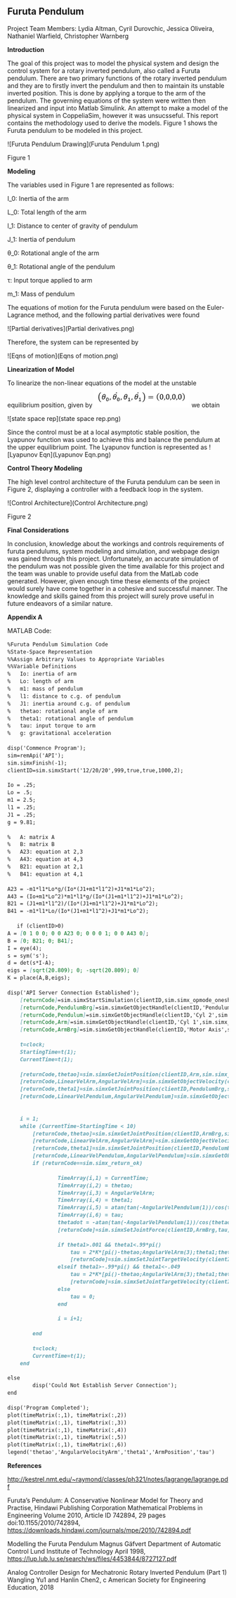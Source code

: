 ## Furuta Pendulum

Project Team Members: Lydia Altman, Cyril Durovchic, Jessica Oliveira, Nathaniel Warfield, Christopher Warnberg

**Introduction**


The goal of this project was to model the physical system and design the control system for a rotary inverted pendulum, also called a Furuta pendulum. There are two primary functions of the rotary inverted pendulum and they are to firstly invert the pendulum and then to maintain its unstable inverted position. This is done by applying a torque to the arm of the pendulum. The governing equations of the system were written then linearized and input into Matlab Simulink. An attempt to make a model of the physical system in CoppeliaSim, however it was unsucsseful. This report contains the methodology used to derive the models. Figure 1 shows the Furuta pendulum to be modeled in this project.


![Furuta Pendulum Drawing](Furuta Pendulum 1.png)

Figure 1


**Modeling**


The variables used in Figure 1 are represented as follows:

   I_0: Inertia of the arm
   
   L_0: Total length of the arm
   
   l_1: Distance to center of gravity of pendulum
   
   J_1: Inertia of pendulum
   
   θ_0: Rotational angle of the arm
   
   θ_1: Rotational angle of the pendulum
   
   τ: Input torque applied to arm
   
   m_1: Mass of pendulum

The equations of motion for the Furuta pendulum were based on the Euler-Lagrance method, and the following partial derivatives were found 

![Partial derivatives](Partial derivatives.png)

Therefore, the system can be represented by

![Eqns of motion](Eqns of motion.png)


**Linearization of Model**

To linearize the non-linear equations of the model at the unstable equilibrium position, given by ![unstable](unstable.png) we obtain

![state space rep](state space rep.png)

Since the control must be at a local asymptotic stable position, the Lyapunov function was used to achieve this and balance the pendulum at the upper equilibrium point. The Lyapunov function is represented as
![Lyapunov Eqn](Lyapunov Eqn.png)


**Control Theory Modeling**

The high level control architecture of the Furuta pendulum can be seen in Figure 2, displaying a controller with a feedback loop in the system.

![Control Architecture](Control Architecture.png)

Figure 2


**Final Considerations**

In conclusion, knowledge about the workings and controls requirements of furuta pendulums, system modeling and simulation, and webpage design was gained through this project. Unfortunately, an accurate simulation of the pendulum was not possible given the time available for this project and the team was unable to provide useful data from the MatLab code generated. However, given enough time these elements of the project would surely have come together in a cohesive and successful manner. The knowledge and skills gained from this project will surely prove useful in future endeavors of a similar nature.


**Appendix A**


MATLAB Code:
```markdown
%Furuta Pendulum Simulation Code
%State-Space Representation
%%Assign Arbitrary Values to Appropriate Variables
%%Variable Definitions
%   Io: inertia of arm
%   Lo: length of arm
%   m1: mass of pendulum
%   l1: distance to c.g. of pendulum
%   J1: inertia around c.g. of pendulum
%   thetao: rotational angle of arm
%   theta1: rotational angle of pendulum
%   tau: input torque to arm
%   g: gravitational acceleration

disp('Commence Program');
sim=remApi('API'); 
sim.simxFinish(-1); 
clientID=sim.simxStart('12/20/20',999,true,true,1000,2);

Io = .25;
Lo = .5;
m1 = 2.5;
l1 = .25;
J1 = .25;
g = 9.81;

%   A: matrix A
%   B: matrix B
%   A23: equation at 2,3
%   A43: equation at 4,3
%   B21: equation at 2,1
%   B41: equation at 4,1

A23 = -m1*l1*Lo*g/(Io*(J1+m1*l1^2)+J1*m1*Lo^2);
A43 = (Io+m1*Lo^2)*m1*l1*g/(Io*(J1+m1*l1^2)+J1*m1*Lo^2);
B21 = (J1+m1*l1^2)/(Io*(J1+m1*l1^2)+J1*m1*Lo^2);
B41 = -m1*l1*Lo/(Io*(J1+m1*l1^2)+J1*m1*Lo^2);

   if (clientID>0)
A = [0 1 0 0; 0 0 A23 0; 0 0 0 1; 0 0 A43 0];
B = [0; B21; 0; B41];
I = eye(4);
s = sym('s');
d = det(s*I-A);
eigs = [sqrt(20.809); 0; -sqrt(20.809); 0]
K = place(A,B,eigs);

disp('API Server Connection Established');
    [returnCode]=sim.simxStartSimulation(clientID,sim.simx_opmode_oneshot);
    [returnCode,PendulumBrg]=sim.simxGetObjectHandle(clientID,'Pendulum Axis',sim.simx_opmode_blocking);
    [returnCode,Pendulum]=sim.simxGetObjectHandle(clientID,'Cyl 2',sim.simx_opmode_blocking);
    [returnCode,Arm]=sim.simxGetObjectHandle(clientID,'Cyl 1',sim.simx_opmode_blocking);
    [returnCode,ArmBrg]=sim.simxGetObjectHandle(clientID,'Motor Axis',sim.simx_opmode_blocking);
    
    t=clock;
    StartingTime=t(1);
    CurrentTime=t(1);

    [returnCode,thetao]=sim.simxGetJointPosition(clientID,Arm,sim.simx_opmode_streaming);
    [returnCode,LinearVelArm,AngularVelArm]=sim.simxGetObjectVelocity(clientID,Arm,sim.simx_opmode_streaming);
    [returnCode,theta1]=sim.simxGetJointPosition(clientID,PendulumBrg,sim.simx_opmode_streaming);
    [returnCode,LinearVelPendulum,AngularVelPendulum]=sim.simxGetObjectVelocity(clientID,Pendulum,sim.simx_opmode_streaming);
    

    i = 1;
    while (CurrentTime-StartingTime < 10) 
        [returnCode,thetao]=sim.simxGetJointPosition(clientID,ArmBrg,sim.simx_opmode_streaming);
        [returnCode,LinearVelArm,AngularVelArm]=sim.simxGetObjectVelocity(clientID,Arm,sim.simx_opmode_streaming);
        [returnCode,theta1]=sim.simxGetJointPosition(clientID,PendulumBrg,sim.simx_opmode_streaming);
        [returnCode,LinearVelPendulum,AngularVelPendulum]=sim.simxGetObjectVelocity(clientID,Pendulum,sim.simx_opmode_streaming);
        if (returnCode==sim.simx_return_ok)
            
                TimeArray(i,1) = CurrentTime;
                TimeArray(i,2) = thetao;
                TimeArray(i,3) = AngularVelArm;
                TimeArray(i,4) = theta1;
                TimeArray(i,5) = atan(tan(-AngularVelPendulum(1))/cos(thetao));
                TimeArray(i,6) = tau;
                thetadot = -atan(tan(-AngularVelPendulum(1))/cos(thetao);
                [returnCode]=sim.simxSetJointForce(clientID,ArmBrg,tau,sim.simx_opmode_oneshot);

                if theta1>.001 && theta1<.99*pi()
                    tau = 2*K*[pi()-thetao;AngularVelArm(3);theta1;thetadot];
                    [returnCode]=sim.simxSetJointTargetVelocity(clientID,ArmBrg,-5,sim.simx_opmode_streaming);
                elseif theta1>-.99*pi() && theta1<-.049
                    tau = 2*K*[pi()-thetao;AngularVelArm(3);theta1;thetadot];
                    [returnCode]=sim.simxSetJointTargetVelocity(clientID,ArmBrg,5,sim.simx_opmode_streaming);
                else
                    tau = 0;
                end
 
                i = i+1;
                
        end
        
        t=clock;
        CurrentTime=t(1);
    end

else
        disp('Could Not Establish Server Connection');
end

disp('Program Completed');
plot(timeMatrix(:,1), timeMatrix(:,2))
plot(timeMatrix(:,1), timeMatrix(:,3))
plot(timeMatrix(:,1), timeMatrix(:,4))
plot(timeMatrix(:,1), timeMatrix(:,5))
plot(timeMatrix(:,1), timeMatrix(:,6))
legend('thetao','AngularVelocityArm','theta1','ArmPosition','tau')

```

**References** 

http://kestrel.nmt.edu/~raymond/classes/ph321/notes/lagrange/lagrange.pdf

Furuta’s Pendulum: A Conservative Nonlinear Model for Theory and Practise, Hindawi Publishing Corporation Mathematical Problems in Engineering Volume 2010, Article ID 742894, 29 pages doi:10.1155/2010/742894, https://downloads.hindawi.com/journals/mpe/2010/742894.pdf

Modelling the Furuta Pendulum Magnus Gäfvert Department of Automatic Control Lund Institute of Technology April 1998, https://lup.lub.lu.se/search/ws/files/4453844/8727127.pdf

Analog Controller Design for Mechatronic Rotary Inverted Pendulum (Part 1) Wangling Yu1 and Hanlin Chen2,  c American Society for Engineering Education, 2018


